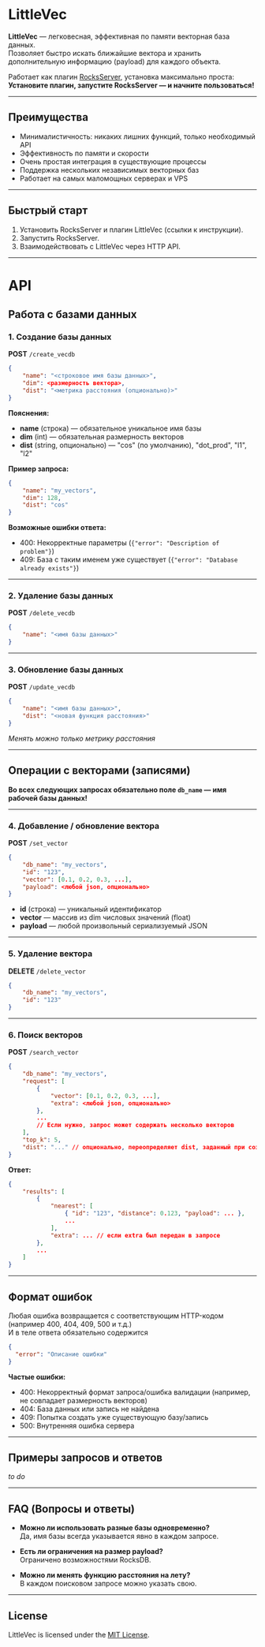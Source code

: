 # LittleVec

**LittleVec** — легковесная, эффективная по памяти векторная база данных.  
Позволяет быстро искать ближайшие вектора и хранить дополнительную информацию (payload) для каждого объекта.

Работает как плагин [RocksServer](https://github.com/valmat/RocksServer), установка максимально проста:  
**Установите плагин, запустите RocksServer — и начните пользоваться!**

---

## Преимущества

- Минималистичность: никаких лишних функций, только необходимый API
- Эффективность по памяти и скорости
- Очень простая интеграция в существующие процессы
- Поддержка нескольких независимых векторных баз
- Работает на самых маломощных серверах и VPS

---

## Быстрый старт

1. Установить RocksServer и плагин LittleVec (ссылки к инструкции).
2. Запустить RocksServer.
3. Взаимодействовать с LittleVec через HTTP API.

---

# API

## Работа с базами данных

### 1. Создание базы данных

**POST** `/create_vecdb`

```json
{
    "name": "<строковое имя базы данных>",
    "dim": <размерность вектора>,
    "dist": "<метрика расстояния (опционально)>"
}
```

**Пояснения:**
- **name** (строка) — обязательное уникальное имя базы
- **dim** (int) — обязательная размерность векторов
- **dist** (string, опционально) — "cos" (по умолчанию), "dot_prod", "l1", "l2"

**Пример запроса:**
```json
{
    "name": "my_vectors",
    "dim": 128,
    "dist": "cos"
}
```

**Возможные ошибки ответа:**
- 400: Некорректные параметры (`{"error": "Description of problem"}`)
- 409: База с таким именем уже существует (`{"error": "Database already exists"}`)


---

### 2. Удаление базы данных

**POST** `/delete_vecdb`
```json
{
    "name": "<имя базы данных>"
}
```

---

### 3. Обновление базы данных

**POST** `/update_vecdb`
```json
{
    "name": "<имя базы данных>",
    "dist": "<новая функция расстояния>"
}
```
*Менять можно только метрику расстояния*

---

## Операции с векторами (записями)

**Во всех следующих запросах обязательно поле `db_name` — имя рабочей базы данных!**

---

### 4. Добавление / обновление вектора

**POST** `/set_vector`

```json
{
    "db_name": "my_vectors",
    "id": "123",
    "vector": [0.1, 0.2, 0.3, ...],
    "payload": <любой json, опционально>
}
```

- **id** (строка) — уникальный идентификатор
- **vector** — массив из dim числовых значений (float)
- **payload** — любой произвольный сериализуемый JSON

---

### 5. Удаление вектора

**DELETE** `/delete_vector`

```json
{
    "db_name": "my_vectors",
    "id": "123"
}
```

---

### 6. Поиск векторов

**POST** `/search_vector`
```json
{
    "db_name": "my_vectors",
    "request": [
        {
            "vector": [0.1, 0.2, 0.3, ...],
            "extra": <любой json, опционально>
        },
        ...
        // Если нужно, запрос может содержать несколько векторов
    ],
    "top_k": 5,
    "dist": "..." // опционально, переопределяет dist, заданный при создании БД
}
```

**Ответ:**
```json
{
    "results": [
        {
            "nearest": [
                { "id": "123", "distance": 0.123, "payload": ... },
                ...
            ],
            "extra": ... // если extra был передан в запросе
        },
        ...
    ]
}
```

---

## Формат ошибок

Любая ошибка возвращается с соответствующим HTTP-кодом (например 400, 404, 409, 500 и т.д.)  
И в теле ответа обязательно содержится  
```json
{
  "error": "Описание ошибки"
}
```

**Частые ошибки:**
- 400: Некорректный формат запроса/ошибка валидации (например, не совпадает размерность векторов)
- 404: База данных или запись не найдена
- 409: Попытка создать уже существующую базу/запись
- 500: Внутренняя ошибка сервера

---

## Примеры запросов и ответов

_to do_

---

## FAQ (Вопросы и ответы)

- **Можно ли использовать разные базы одновременно?**  
  Да, имя базы всегда указывается явно в каждом запросе.

- **Есть ли ограничения на размер payload?**  
  Ограничено возможностями RocksDB.

- **Можно ли менять функцию расстояния на лету?**  
  В каждом поисковом запросе можно указать свою.

---

## License

LittleVec is licensed under the [MIT License](LICENSE).